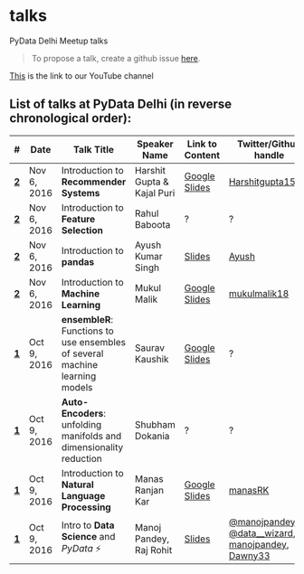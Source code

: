 # talks
PyData Delhi Meetup talks

> To propose a talk, create a github issue [here](https://github.com/pydatadelhi/talks/issues).

[This](https://www.youtube.com/channel/UCz_xSLNdtnkDsVTuYuLprMg/) is the link to our YouTube channel

## List of talks at PyData Delhi (in reverse chronological order):

|#| Date|Talk Title|Speaker Name|Link to Content|Twitter/Github handle|Youtube URL*|
|---|---|---|---|---|---|---|
|[**2**](https://www.meetup.com/PyDataDelhi/events/234746596/)|Nov 6, 2016| Introduction to **Recommender Systems**| Harshit Gupta & Kajal Puri|[Google Slides](https://docs.google.com/presentation/d/1WRqPAKKZLuebFytXxQvYfWNzxQVNn6MhZGTavGIt9Yc/edit?usp=sharing)|[Harshitgupta15](https://github.com/Harshitgupta15)|_in process_|
|[**2**](https://www.meetup.com/PyDataDelhi/events/234746596/)|Nov 6, 2016| Introduction to **Feature Selection**|Rahul Baboota|?|?|?|
|[**2**](https://www.meetup.com/PyDataDelhi/events/234746596/)|Nov 6, 2016|Introduction to **pandas**|Ayush Kumar Singh|[Slides](http://slides.com/ayush1997/deck-1/#/)|[Ayush](https://github.com/ayush1997)|[Video](https://youtu.be/q2oKrnJst-A)|
|[**2**](https://www.meetup.com/PyDataDelhi/events/234746596/)|Nov 6, 2016| Introduction to **Machine Learning**| Mukul Malik|[Google Slides](https://docs.google.com/presentation/d/1zbAjPKd-YYCbis_E8BsTLAXTrHbMPHJnP85w3kRiqLg/edit?usp=sharing)|[mukulmalik18](https://github.com/mukulmalik18)|[Video](https://youtu.be/1p0hS43xI-M)|
|[**1**](https://www.meetup.com/PyDataDelhi/events/234545906/)|Oct 9, 2016|**ensembleR**: Functions to use ensembles of several machine learning models|Saurav Kaushik|[Google Slides](https://drive.google.com/file/d/0ByPBn4rtMQ5HT2toMXdXd1lyLWs/view?usp=sharing)|?|?|
|[**1**](https://www.meetup.com/PyDataDelhi/events/234545906/)|Oct 9, 2016|**Auto-Encoders**: unfolding manifolds and dimensionality reduction|Shubham Dokania|?|?|?|
|[**1**](https://www.meetup.com/PyDataDelhi/events/234545906/)|Oct 9, 2016|Introduction to **Natural Language Processing**|Manas Ranjan Kar|[Google Slides](https://docs.google.com/presentation/d/1DZHKUthkjRAVEw6Z3UmwDGk4Qy_cup1b0MtEIwunbc8)|[manasRK](https://github.com/manasRK)|?|
|[**1**](https://www.meetup.com/PyDataDelhi/events/234545906/)|Oct 9, 2016| Intro to **Data Science** and _PyData_ ⚡️|Manoj Pandey, Raj Rohit|[Slides](http://slides.com/rajrohit/deck)|[@manojpandey96](https://twitter.com/manojpandey96), [@data__wizard](https://twitter.com/data__wizard), [manojpandey](https://github.com/manojpandey), [Dawny33](https://github.com/Dawny33)|[Welcome to PyData Delhi](https://www.youtube.com/watch?v=DG7armdXRPg)|
